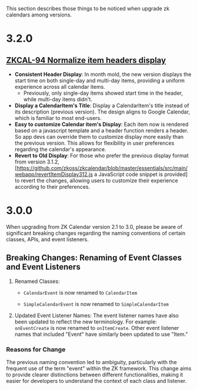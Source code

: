 This section describes those things to be noticed when upgrade zk
calendars among versions.

# 3.2.0

## [ZKCAL-94 Normalize item headers display](https://tracker.zkoss.org/browse/ZKCAL-94)

* **Consistent Header Display**: In month mold, the new version displays the start time on both single-day and multi-day items, providing a uniform experience across all calendar items. 
  * Previously, only single-day items showed start time in the header, while multi-day items didn't.
* **Display a CalendarItem's Title**: Display a CalendarItem's title instead of its description (previous version). The design aligns to Google Calendar, which is familiar to most end-users.
* **Easy to customize Calendar item's Display**: Each item now is rendered based on a javascript template and a header function renders a header. So app devs can override them to customize display more easily than the previous version. This allows for flexibility in user preferences regarding the calendar's appearance.
* **Revert to Old Display**: For those who prefer the previous display format from version 3.1.2, [https://github.com/zkoss/zkcalendar/blob/master/essentials/src/main/webapp/revertItemDisplay312.js a JavaScript code snippet is provided] to revert the changes, allowing users to customize their experience according to their preferences.

# 3.0.0

When upgrading from ZK Calendar version 2.1 to 3.0, please be aware of
significant breaking changes regarding the naming conventions of certain
classes, APIs, and event listeners.

## Breaking Changes: Renaming of Event Classes and Event Listeners

1.  Renamed Classes: 
    * `CalendarEvent` is now renamed to `CalendarItem`

    * `SimpleCalendarEvent` is now renamed to `SimpleCalendarItem`
2.  Updated Event Listener Names:
    The event listener names have also been updated to reflect the new
    terminology. For example: `onEventCreate` is now renamed to
    `onItemCreate`. Other event listener names that included "Event"
    have similarly been updated to use "Item."

### Reasons for Change
The previous naming convention led to ambiguity, particularly with the
frequent use of the term "event" within the ZK framework. This change
aims to provide clearer distinctions between different functionalities,
making it easier for developers to understand the context of each class
and listener.
